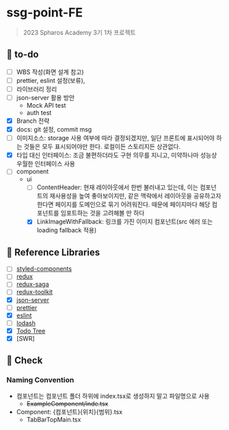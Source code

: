 # ssg-point-FE

> 2023 Spharos Academy 3기 1차 프로젝트

## 📌 to-do

- [ ] WBS 작성(화면 설계 참고)
- [ ] prettier, eslint 설정(보류),
- [ ] 라이브러리 정리
- [ ] json-server 활용 방안
  - Mock API test
  - auth test
- [x] Branch 전략
- [x] docs: git 설정, commit msg
- [ ] 이미지소스: storage 사용 여부에 따라 결정되겠지만, 일단 프론트에 표시되어야 하는 것들은 모두 표시되어야만 한다. 로컬이든 스토리지든 상관없다.
- [x] 타입 대신 인터페이스: 조금 불편하더라도 구현 의무를 지니고, 미약하나마 성능상 우월한 인터페이스 사용
- [ ] component
  - ui
    - [ ] ContentHeader: 현재 레이아웃에서 한번 불러내고 있는데, 이는 컴포넌트의 재사용성을 높여 좋아보이지만, 같은 맥락에서 레이아웃을 공유하고자 한다면 페이지를 도메인으로 묶기 어려워진다. 때문에 페이지마다 해당 컴포넌트를 임포트하는 것을 고려해볼 만 하다
    - [x] LinkImageWithFallback: 링크를 가진 이미지 컴포넌트(src 에러 또는 loading fallback 적용)

## 📌 Reference Libraries

- [ ] [styled-components](https://styled-components.com/docs/basics)
- [ ] [redux](https://redux.js.org/introduction/getting-started)
- [ ] [redux-saga](https://redux-saga.js.org/docs/introduction/BeginnerTutorial.html)
- [ ] [redux-toolkit](https://redux-toolkit.js.org/introduction/getting-started)
- [x] [json-server](https://github.com/typicode/json-server)
- [ ] [prettier](https://prettier.io/docs/en/install.html)
- [x] [eslint](https://eslint.org/docs/user-guide/getting-started)
- [ ] [lodash](https://lodash.com/docs/4.17.15)
- [x] [Todo Tree]()
- [x] [SWR]

## 📌 Check

### Naming Convention

- 컴포넌트는 컴포넌트 폴더 하위에 index.tsx로 생성하지 말고 파일명으로 사용
  - ~~ExampleComponent/inde.tsx~~
- Component: {컴포넌트}{위치}{범위}.tsx
  - TabBarTopMain.tsx
